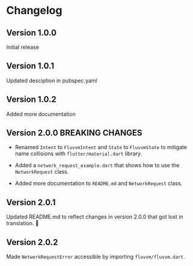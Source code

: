 # Changelog

## Version 1.0.0

Initial release

## Version 1.0.1

Updated desciption in pubspec.yaml

## Version 1.0.2

Added more documentation

## Version 2.0.0 __BREAKING CHANGES__

* Renamed `Intent` to `FluvvmIntent` and `State` to `FluvvmState` to mitigate name collisions with `flutter/material.dart` library.

* Added a `network_request_example.dart` that shows how to use the `NetworkRequest` class.

* Added more documentation to `README.md` and `NetworkRequest` class.

## Version 2.0.1

Updated README.md to reflect changes in version 2.0.0 that got lost in translation. 🤦

## Version 2.0.2

Made `NetworkRequestError` accessible by importing `fluvvm/fluvvm.dart`.
